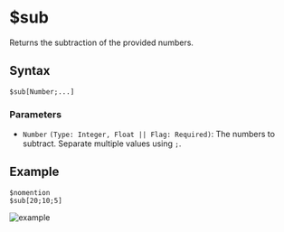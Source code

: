 # $sub
Returns the subtraction of the provided numbers.

## Syntax
```
$sub[Number;...]
```

### Parameters
- `Number` `(Type: Integer, Float || Flag: Required)`: The numbers to subtract. Separate multiple values using `;`.

## Example
```
$nomention
$sub[20;10;5]
```
![example](https://user-images.githubusercontent.com/69215413/126549467-f13c397e-9749-4fe5-80bd-c31b720d41aa.png)
